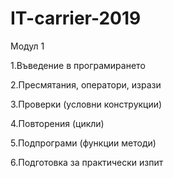 # IT-carrier-2019

Модул 1

1.Въведение в програмирането

2.Пресмятания, оператори, изрази

3.Проверки (условни конструкции)

4.Повторения (цикли)

5.Подпрограми (функции методи)

6.Подготовка за практически изпит
